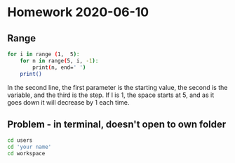 # Homework 2020-06-10

## Range
```sh
for i in range (1,  5):
    for n in range(5, i, -1):
        print(n, end=' ')
    print()
```
In the second line, the first parameter is the starting value, the second is the variable, and the third is the step. If I is 1, the space starts at 5, and as it goes down it will decrease by 1 each time.

## Problem - in terminal, doesn't open to own folder
```sh
cd users
cd 'your name'
cd workspace
